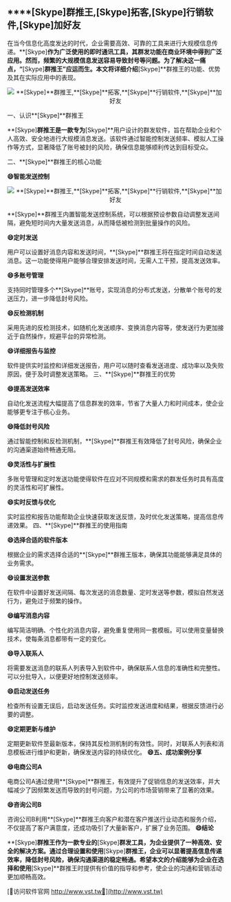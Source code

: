 ## ****[Skype]**群推王,**[Skype]**拓客,**[Skype]**行销软件,**[Skype]**加好友**

在当今信息化高度发达的时代，企业需要高效、可靠的工具来进行大规模信息传递。**[Skype]**作为广泛使用的即时通讯工具，其群发功能在商业环境中得到广泛应用。然而，频繁的大规模信息发送容易导致封号等问题。为了解决这一痛点，“**[Skype]**群推王”应运而生。本文将详细介绍**[Skype]**群推王的功能、优势及其在实际应用中的表现。

 <center><img src="https://vst.tw/MP4/tuiguang/png/5.png" alt="**[Skype]**群推王,**[Skype]**拓客,**[Skype]**行销软件,**[Skype]**加好友"></center>

一、认识**[Skype]**群推王

**[Skype]**群推王是一款专为**[Skype]**用户设计的群发软件，旨在帮助企业和个人高效、安全地进行大规模消息发送。该软件通过智能控制发送频率、模拟人工操作等方式，显著降低了账号被封的风险，确保信息能够顺利传达到目标受众。

二、**[Skype]**群推王的核心功能

**😄智能发送控制**

 <center><img src="https://vst.tw/MP4/tuiguang/png/6.png" alt="**[Skype]**群推王,**[Skype]**拓客,**[Skype]**行销软件,**[Skype]**加好友"></center>

**[Skype]**群推王内置智能发送控制系统，可以根据预设参数自动调整发送间隔，避免短时间内大量发送消息，从而降低被检测到批量操作的风险。

**😄定时发送**

用户可以设置好消息内容和发送时间，**[Skype]**群推王将在指定时间自动发送消息。这一功能使得用户能够合理安排发送时间，无需人工干预，提高发送效率。

**😄多账号管理**

支持同时管理多个**[Skype]**账号，实现消息的分布式发送，分散单个账号的发送压力，进一步降低封号风险。

**😄反检测机制**

采用先进的反检测技术，如随机化发送顺序、变换消息内容等，使发送行为更加接近于自然操作，规避平台的异常检测。

**😄详细报告与监控**

软件提供实时监控和详细发送报告，用户可以随时查看发送进度、成功率以及失败原因，便于及时调整发送策略。
三、**[Skype]**群推王的优势

**😄提高发送效率**

自动化发送流程大幅提高了信息群发的效率，节省了大量人力和时间成本，使企业能够更专注于核心业务。

**😄降低封号风险**

通过智能控制和反检测机制，**[Skype]**群推王有效降低了封号风险，确保企业的沟通渠道始终畅通无阻。

**😄灵活性与扩展性**

多账号管理和定时发送功能使得软件在应对不同规模和需求的群发任务时具有高度的灵活性和可扩展性。

**😄实时反馈与优化**

实时监控和报告功能帮助企业快速获取发送反馈，及时优化发送策略，提高信息传递效果。
四、**[Skype]**群推王的使用指南

**😄选择合适的软件版本**

根据企业的需求选择合适的**[Skype]**群推王版本，确保其功能能够满足具体的业务需求。

**😄设置发送参数**

在软件中设置好发送间隔、每次发送的消息数量、定时发送等参数，模拟自然发送行为，避免过于频繁的操作。

**😄编写消息内容**

编写简洁明确、个性化的消息内容，避免重复使用同一套模板。可以使用变量替换技术，使每条消息都带有一定的变化。

**😄导入联系人**

将需要发送消息的联系人列表导入到软件中，确保联系人信息的准确性和完整性。可以分批导入，以便更好地控制发送频率。

**😄启动发送任务**

检查所有设置无误后，启动发送任务。实时监控发送进度和结果，根据反馈进行必要的调整。

**😄定期更新与维护**

定期更新软件至最新版本，保持其反检测机制的有效性。同时，对联系人列表和消息模板进行维护和更新，确保发送内容的持续优化。
**😄五、成功案例分享**

**😄电商公司A**

电商公司A通过使用**[Skype]**群推王，有效提升了促销信息的发送效率，并大幅减少了因频繁发送而导致的封号问题，为公司的市场营销带来了显著的效果。

**😄咨询公司B**

咨询公司B利用**[Skype]**群推王向客户和潜在客户推送行业动态和服务介绍，不仅提高了客户满意度，还成功吸引了大量新客户，扩展了业务范围。
**😄结论**

**[Skype]**群推王作为一款专业的**[Skype]**群发工具，为企业提供了一种高效、安全的解决方案。通过合理设置和使用**[Skype]**群推王，企业可以显著提高信息传递效率，降低封号风险，确保沟通渠道的稳定畅通。希望本文的介绍能够为企业在选择和使用**[Skype]**群推王时提供有价值的指导和参考，使企业的沟通和营销活动更加顺畅高效。


[👻访问软件官网 http://www.vst.tw👻](http://www.vst.tw)
